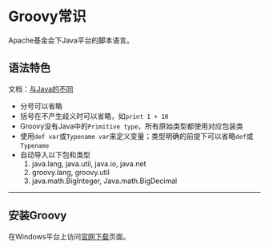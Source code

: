 # Groovy常识

Apache基金会下Java平台的脚本语言。

## 语法特色

文档：[与Java的不同](https://groovy-lang.org/differences.html)

- 分号可以省略
- 括号在不产生歧义时可以省略，如`print 1 + 10`
- Groovy没有Java中的`Primitive type`，所有原始类型都使用对应包装类
- 使用`def var`或`Typename var`来定义变量；类型明确的前提下可以省略`def`或`Typename`
- 自动导入以下包和类型
    1. java.lang, java.util, java.io, java.net
    2. groovy.lang, groovy.util
    3. java.math.BigInteger, Java.math.BigDecimal

---

## 安装Groovy

在Windows平台上访问[官网下载](https://groovy.apache.org/download.html)页面。

